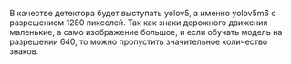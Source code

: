 В качестве детектора будет выступать yolov5, а именно yolov5m6 с разрешением 1280 пикселей. 
Так как знаки дорожного движения маленькие, а само изображение большое, и если обучать модель на разрешении 640, то можно пропустить значительное количество знаков.
